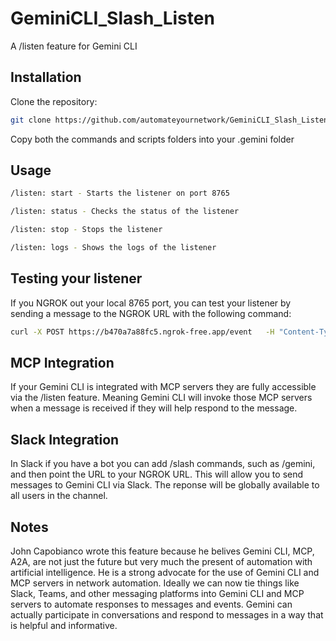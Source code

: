 # GeminiCLI_Slash_Listen
A /listen feature for Gemini CLI 

## Installation 
Clone the repository:
```bash
git clone https://github.com/automateyournetwork/GeminiCLI_Slash_Listen
```

Copy both the commands and scripts folders into your .gemini folder 

## Usage
```bash
/listen: start - Starts the listener on port 8765
```

```bash
/listen: status - Checks the status of the listener
```

```bash
/listen: stop - Stops the listener
```

```bash
/listen: logs - Shows the logs of the listener
```

## Testing your listener 
If you NGROK out your local 8765 port, you can test your listener by sending a message to the NGROK URL with the following command:
```bash
curl -X POST https://b470a7a88fc5.ngrok-free.app/event   -H "Content-Type: application/json"   -d '{"source":"test","message":"This is a test message from cURL to Gemini CLI. If you are really Gemini CLI please respond with a message that, yes, you are really Gemini CLI and a pleasant haiku for the tester."}'
```

## MCP Integration
If your Gemini CLI is integrated with MCP servers they are fully accessible via the /listen feature. Meaning Gemini CLI will invoke those MCP servers when a message is received if they will help respond to the message.

## Slack Integration 
In Slack if you have a bot you can add /slash commands, such as /gemini, and then point the URL to your NGROK URL. This will allow you to send messages to Gemini CLI via Slack. The reponse will be globally available to all users in the channel.

## Notes
John Capobianco wrote this feature because he belives Gemini CLI, MCP, A2A, are not just the future but very much the present of automation with artificial intelligence. He is a strong advocate for the use of Gemini CLI and MCP servers in network automation. Ideally we can now tie things like Slack, Teams, and other messaging platforms into Gemini CLI and MCP servers to automate responses to messages and events. Gemini can actually participate in conversations and respond to messages in a way that is helpful and informative.